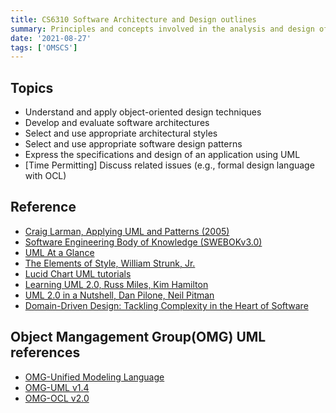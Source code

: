 ```yaml
---
title: CS6310 Software Architecture and Design outlines
summary: Principles and concepts involved in the analysis and design of large software systems
date: '2021-08-27'
tags: ['OMSCS']
---
```


## Topics

- Understand and apply object-oriented design techniques
- Develop and evaluate software architectures
- Select and use appropriate architectural styles
- Select and use appropriate software design patterns
- Express the specifications and design of an application using UML
- [Time Permitting] Discuss related issues (e.g., formal design language with OCL)

## Reference

- [Craig Larman, Applying UML and Patterns (2005)](https://www.oreilly.com/library/view/applying-uml-and/0131489062/)
- [Software Engineering Body of Knowledge (SWEBOKv3.0)](https://cs.fit.edu/~kgallagher/Schtick/Serious/SWEBOKv3.pdf)
- [UML At a Glance](https://docs.nomagic.com/display/NMDOC/Quick+Reference+Guides?preview=/70389199/70389210/no-magic-quick-reference-guide_uml.pdf)
- [The Elements of Style, William Strunk, Jr.](https://www.bartleby.com/141/)
- [Lucid Chart UML tutorials](https://www.youtube.com/watch?v=UI6lqHOVHic)
- [Learning UML 2.0, Russ Miles, Kim Hamilton](https://learning.oreilly.com/library/view/learning-uml-2-0/0596009828/)
- [UML 2.0 in a Nutshell, Dan Pilone, Neil Pitman](https://learning.oreilly.com/library/view/uml-2-0-in/0596007957/)
- [Domain-Driven Design: Tackling Complexity in the Heart of Software](https://learning.oreilly.com/library/view/domain-driven-design-tackling/0321125215/)

## Object Mangagement Group(OMG) UML references

- [OMG-Unified Modeling Language](https://www.omg.org/spec/UML/2.5.1/PDF)
- [OMG-UML v1.4](https://www.omg.org/spec/UML/1.4/PDF)
- [OMG-OCL v2.0](https://www.omg.org/spec/OCL/2.0/PDF)
